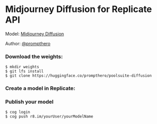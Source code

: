 # Midjourney Diffusion for Replicate API

Model: [Midjourney Diffusion](https://huggingface.co/prompthero/midjourney-v4-diffusion) 

Author: [@prompthero](prompthero.com)


### Download the weights:
```
$ mkdir weights
$ git lfs install
$ git clone https://huggingface.co/prompthero/poolsuite-diffusion
```

### Create a model in Replicate:

### Publish your model
````
$ cog login
$ cog push r8.im/yourUser/yourModelName   
````

